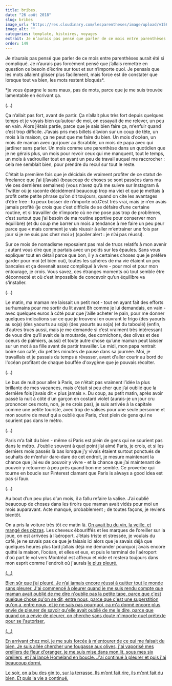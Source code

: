 ```yaml
---
title: bribes.
date: "26 août 2018"
slug: bribes
image_url: "https://res.cloudinary.com/lesparentheses/image/upload/v1569002037/test/coworkamping_100.jpg"
image_alt: ""
categories: template, histoires, voyages
extrait: Je n’aurais pas pensé que parler de ce mois entre parenthèses aurait été si compliqué. Je n’aurais pas forcément pensé que j’allais remettre en question ce besoin d’écrire sur tout et sur n’importe quoi. Je pensais que les mots allaient glisser plus facilement, mais force est de constater que lorsque tout va bien, les mots restent bloqués*.
order: 149
---
```


<p class="single-post-text">
  Je n’aurais pas pensé que parler de ce mois entre parenthèses aurait été si compliqué. Je n’aurais pas forcément pensé que j’allais remettre en question ce besoin d’écrire sur tout et sur n’importe quoi. Je pensais que les mots allaient glisser plus facilement, mais force est de constater que lorsque tout va bien, les mots restent bloqués*.
</p>

<p class="single-post-text">
  *je vous épargne le sans maux, pas de mots, parce que je me suis trouvée lamentable en écrivant ça.
</p>
<p class="single-post-text">(...)</p>

<p class="single-post-text">
  Ça n’allait pas fort, avant de partir. Ça n’allait plus très fort depuis quelques temps et je voyais bien qu’autour de moi, on essayait de me relever, un peu en vain. Alors j’étais partie, parce que je sais bien faire ça, m’enfuir quand c’est trop difficile. J’avais pris mes billets d’avion sur un coup de tête, un mois à la maison, ça ne peut que me faire du bien. Un mois d’océan, un mois de maman avec qui jouer au Scrabble, un mois de papa avec qui jardiner sans parler. Un mois comme une parenthèse dans un quotidien que je ne gérais plus, un mois pour revoir ceux qui me manquent, tout le temps, un mois à vadrouiller tout en ayant un peu de travail auquel me raccrocher : cela me semblait bien, pour prendre du recul sur tout le reste.
</p>

<p class="single-post-text">
  C’était la première fois que je décidais de vraiment profiter de ce statut de freelance que j’ai (j’avais) (beaucoup de choses se sont passées dans ma vie ces dernières semaines) (vous n’avez qu’à me suivre sur Instagram & Twitter où je raconte décidément beaucoup trop ma vie) et que je mettais à profit cette petite phrase qu’on dit toujours, quand on cite les avantages d’être free : tu peux bosser de n’importe où.C’est très vrai, mais je n’en avais jamais profité (je crois que c’est difficile de se défaire d’une certaine routine, et si travailler de n’importe où ne me pose pas trop de problèmes, c’est surtout que j’ai besoin de ma routine sportive pour conserver mon équilibre) (et du coup me barrer un mois a tendance à me faire un peu peur parce que « mais comment je vais réussir à aller m’entrainer une fois par jour si je ne suis pas chez moi ») (spoiler alert : je n’ai pas réussi).
</p>

<p class="single-post-text">
  Sur ce mois de nomadisme reposaient pas mal de trucs relatifs à mon avenir ; autant vous dire que je partais avec un poids sur les épaules. Sans vous expliquer tout en détail parce que bon, il y a certaines choses que je préfère garder pour moi (et bien oui), toutes les sphères de ma vie étaient un peu bancales et ça devenait assez compliqué à vivre - pour moi et pour mon entourage, je crois. Vous savez, ces étranges moments où tout semble être déconnecté et où c’est impossible de concevoir qu’un équilibre va s’installer.
</p>

<p class="single-post-text">
  (...)
</p>

<p class="single-post-text">
  Le matin, ma maman me laissait un petit mot - tout en ayant fait des efforts surhumains pour me sortir du lit avant 8h comme je lui demandais, en vain - avec quelques euros à côté pour que j’aille acheter le pain, pour me donner quelques indications sur ce que je trouverai en ouvrant le frigo (des yaourts au soja) (des yaourts au soja) (des yaourts au soja) (et du taboulé) (enfin, d’autres trucs aussi, mais je me demande si c’est vraiment très intéressant de vous dire qu’il avait de la moutarde, des cornichons, des olives et des coeurs de palmiers, aussi) et toute autre chose qu’une maman peut laisser sur un mot à sa fille avant de partir travailler. Le midi, mon papa rentrait boire son café, dix petites minutes de pause dans sa journée. Moi, je travaillais et je passais du temps à rêvasser, avant d'aller courir au bord de l'océan profitant de chaque bouffée d'oxygène que je pouvais récolter.
</p>

<p class="single-post-text">
  (...)
</p>

<p class="single-post-text">
  Le bus de nuit pour aller à Paris, ce n’était pas vraiment l’idée la plus brillante de mes vacances, mais c'était si peu cher que j’ai oublié que la dernière fois j’avais dit « plus jamais ». Du coup, au petit matin, après avoir passé la nuit à côté d’un garçon en costard violet (aurais-je un jour cru prononcer ces mots, non, je ne crois pas), je suis arrivée à la capitale comme une petite touriste, avec trop de valises pour une seule personne et mon sourire de meuf qui a oublié que Paris, c’est plein de gens qui ne sourient pas dans le métro.
</p>

<p class="single-post-text">
  (...)
</p>

<p class="single-post-text">
  Paris m’a fait du bien - même si Paris est plein de gens qui ne sourient pas dans le métro. J’oublie souvent à quel point j’ai aimé Paris, je crois, et si les derniers mois passés là bas lorsque j’y vivais étaient surtout ponctués de souhaits de m’enfuir dare-dare de cet endroit, je mesure maintenant la chance que j’ai eu de pouvoir y vivre - et la chance que j’ai maintenant de pouvoir y retourner à peu près quand bon me semble. Ce proverbe qui tourne en boucle sur Pinterest clamant que Paris is always a good idea est pas si faux.
</p>

<p class="single-post-text">
  (...)
</p>

<p class="single-post-text">
  Au bout d’un peu plus d’un mois, il a fallu refaire la valise. J’ai oublié beaucoup de choses dans les tiroirs que maman avait vidés pour moi un mois auparavant. Acte manqué, probablement ; de toutes façons, je reviens bientôt.
</p>

<p class="single-post-text">
  On a pris la voiture très tôt ce matin là. <a href="https://les-parentheses.com/histoires/des-avions-des-bus-et-puis-des-trains/" target="_blank" rel="noopener">On avait bu du vin, la veille, et mangé des pizzas</a>. Les cheveux ébouriffés et les marques de l’oreiller sur la joue, on est arrivées à l’aéroport. J’étais triste et stressée, je voulais du café, je ne savais pas ce que je faisais ici alors que je savais déjà que quelques heures plus tard j’allais déjà me demander pourquoi j’avais encore quitté la maison, l’océan, et elles et eux, et puis le terminal de l'aéroport d'où part le vol vers Montréal est affreux et vide et restera toujours dans mon esprit comme l'endroit où j'aurais <a href="https://les-parentheses.com/histoires/petites-parentheses/trois/" target="_blank" rel="noopener">le plus pleuré.
</p>

<p class="single-post-text">
  (...)
</p>

<p class="single-post-text">
  Bien sûr que j’ai pleuré. Je n’ai jamais encore réussi à quitter tout le monde sans pleurer. J'ai commencé à pleurer quand je me suis rendu compte que maman avait oublié de me dire n'oublie pas la petite tape, parce que c'est quelque chose qu'on se dit, entre nous, parce que c'est une superstition qu'on a, entre nous, et je ne sais pas pourquoi, ça m'a donné encore plus envie de pleurer de savoir qu'elle avait oublié de me le dire, parce que quand on a envie de pleurer, on cherche sans doute n'importe quel prétexte pour se l'autoriser.
</p>

<p class="single-post-text">
  (...)
</p>

<p class="single-post-text">
  En arrivant chez moi, je me suis forcée à m'entourer de ce qui me faisait du bien. Je suis allée chercher une fougasse aux olives, j'ai vaporisé mes oreillers de fleur d'oranger, je me suis mise dans mon lit, sous mes six oreillers, et j'ai lancé Homeland en boucle. J'ai continué à pleurer et puis j'ai beaucoup dormi.
</p>

<p class="single-post-text">
  Le soir, on a bu des gin to, sur la terrasse. Ils m’ont fait rire, ils m’ont fait du bien. Et puis la vie a continué.
</p>
